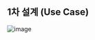## 1차 설계 (Use Case)
![image](https://github.com/KNU-K/algo-memo/assets/126179088/aa58b20a-9208-4a4b-bc82-9a38f03152e3)
